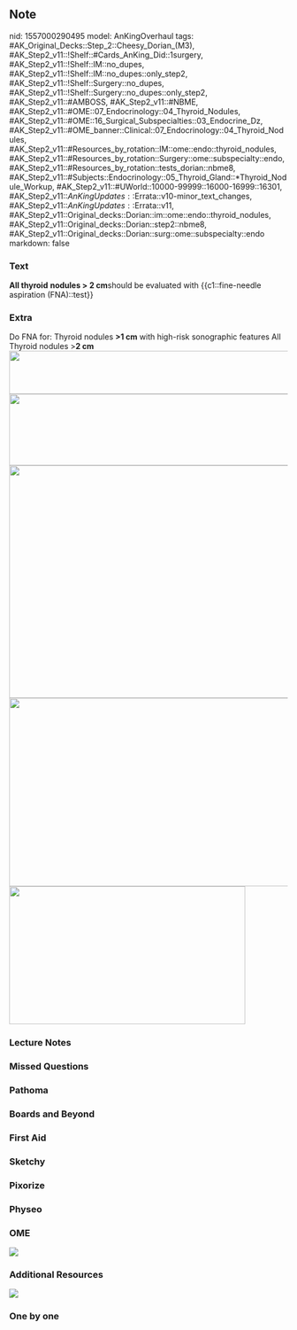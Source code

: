 ## Note
nid: 1557000290495
model: AnKingOverhaul
tags: #AK_Original_Decks::Step_2::Cheesy_Dorian_(M3), #AK_Step2_v11::!Shelf::#Cards_AnKing_Did::1surgery, #AK_Step2_v11::!Shelf::IM::no_dupes, #AK_Step2_v11::!Shelf::IM::no_dupes::only_step2, #AK_Step2_v11::!Shelf::Surgery::no_dupes, #AK_Step2_v11::!Shelf::Surgery::no_dupes::only_step2, #AK_Step2_v11::#AMBOSS, #AK_Step2_v11::#NBME, #AK_Step2_v11::#OME::07_Endocrinology::04_Thyroid_Nodules, #AK_Step2_v11::#OME::16_Surgical_Subspecialties::03_Endocrine_Dz, #AK_Step2_v11::#OME_banner::Clinical::07_Endocrinology::04_Thyroid_Nodules, #AK_Step2_v11::#Resources_by_rotation::IM::ome::endo::thyroid_nodules, #AK_Step2_v11::#Resources_by_rotation::Surgery::ome::subspecialty::endo, #AK_Step2_v11::#Resources_by_rotation::tests_dorian::nbme8, #AK_Step2_v11::#Subjects::Endocrinology::05_Thyroid_Gland::*Thyroid_Nodule_Workup, #AK_Step2_v11::#UWorld::10000-99999::16000-16999::16301, #AK_Step2_v11::$AnKingUpdates::$Errata::v10-minor_text_changes, #AK_Step2_v11::$AnKingUpdates::$Errata::v11, #AK_Step2_v11::Original_decks::Dorian::im::ome::endo::thyroid_nodules, #AK_Step2_v11::Original_decks::Dorian::step2::nbme8, #AK_Step2_v11::Original_decks::Dorian::surg::ome::subspecialty::endo
markdown: false

### Text
<b>All thyroid</b> <b>nodules > 2 cm</b>should be evaluated with
{{c1::fine-needle aspiration (FNA)::test}}

### Extra
<div>Do FNA for: Thyroid nodules <strong>>1 cm</strong> with
high-risk sonographic features All Thyroid nodules ><b>2 cm</b>
<img class="" src="paste-1483073682145281.jpg" style=
"text-decoration-line: underline; height: 78px; width: 511px;"></div>
<div>
  <i><img src="paste-780219464024065.jpg" class="" style=
  "height: 129px; width: 511px;"></i>
</div>
<div>
  <i><img src="paste-781203011534849.jpg" class="" style=
  "height: 420px; width: 511px;"></i>
</div>
<div>
  <div>
    <u><img class="" src="paste-1481991350386689.jpg" style=
    "height: 340px; width: 511px;"></u>
  </div>
</div>
<div>
  <div style="display: inline !important;">
    <u><img class="" src="paste-3389098563731457.jpg" style=
    "height: 249px; width: 427px;"></u>
  </div>
</div>

### Lecture Notes


### Missed Questions


### Pathoma


### Boards and Beyond


### First Aid


### Sketchy


### Pixorize


### Physeo


### OME
<div class="ome-widget">
  <a href=
  "https://onlinemeded.org/spa/endocrinology/thyroid-nodules/acquire?ref=anki">
  <img src="_OME_AnkiFlashcards_Lesson_4.png"></a>
</div>

### Additional Resources
<i><img src="paste-780202284154881.jpg" class="resizer"></i>

### One by one


